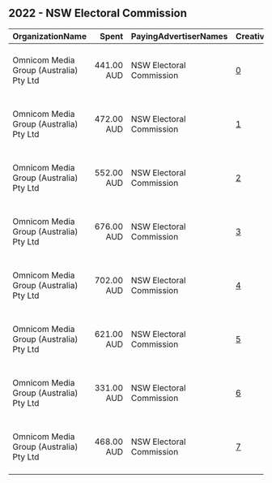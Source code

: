## 2022 - NSW Electoral Commission 
|OrganizationName|Spent|PayingAdvertiserNames|CreativeUrls|Impressions|Genders|AgeBrackets|CountryCodes|BillingAddresses|CandidateBallotInformation|
|:---|---:|:---|:---|---:|:---|:---|:---|:---|:---|
|Omnicom Media Group (Australia) Pty Ltd|441.00 AUD|NSW Electoral Commission|[0](https://www.snap.com/political-ads/asset/b966ee3e39fe2457cd980d8aeddf8581c0f8982acaa40c860fa74e1c83876372?mediaType=mp4)|126,056||18-34|australia|"32 Pyrmont Bridge Road Pyrmont NSW 2009 PO Box 66, Pyrmont NSW 2009,,,Sydney,2009,AU"||
|Omnicom Media Group (Australia) Pty Ltd|472.00 AUD|NSW Electoral Commission|[1](https://www.snap.com/political-ads/asset/f8f99e9270053345f38ea5e446a4827a0254560b6baa19cb5c71d93b1bebb819?mediaType=mp4)|134,294||18-34|australia|"32 Pyrmont Bridge Road Pyrmont NSW 2009 PO Box 66, Pyrmont NSW 2009,,,Sydney,2009,AU"||
|Omnicom Media Group (Australia) Pty Ltd|552.00 AUD|NSW Electoral Commission|[2](https://www.snap.com/political-ads/asset/c302a4a1acec5635a322230119ffbe0309ba1979b31b8ea187254debf7fcf9f8?mediaType=mp4)|95,387||18-34|australia|"32 Pyrmont Bridge Road Pyrmont NSW 2009 PO Box 66, Pyrmont NSW 2009,,,Sydney,2009,AU"||
|Omnicom Media Group (Australia) Pty Ltd|676.00 AUD|NSW Electoral Commission|[3](https://www.snap.com/political-ads/asset/9b8ab7dfa4bcb0f49f96c484e0cdb73899700b2a5c23c9f3150549231ac60a26?mediaType=mp4)|116,288||18-34|australia|"32 Pyrmont Bridge Road Pyrmont NSW 2009 PO Box 66, Pyrmont NSW 2009,,,Sydney,2009,AU"||
|Omnicom Media Group (Australia) Pty Ltd|702.00 AUD|NSW Electoral Commission|[4](https://www.snap.com/political-ads/asset/518fb5048bfafdd812455de21e14c4d741e3e7b88b6c0a736d02b31fe40abff6?mediaType=mp4)|121,723||18-34|australia|"32 Pyrmont Bridge Road Pyrmont NSW 2009 PO Box 66, Pyrmont NSW 2009,,,Sydney,2009,AU"||
|Omnicom Media Group (Australia) Pty Ltd|621.00 AUD|NSW Electoral Commission|[5](https://www.snap.com/political-ads/asset/92d49d4ec4b0e51b1d69506975d233a2621de172188d6785f585b9e54fb881db?mediaType=mp4)|107,024||18-34|australia|"32 Pyrmont Bridge Road Pyrmont NSW 2009 PO Box 66, Pyrmont NSW 2009,,,Sydney,2009,AU"||
|Omnicom Media Group (Australia) Pty Ltd|331.00 AUD|NSW Electoral Commission|[6](https://www.snap.com/political-ads/asset/39f70226120b5524c64487ba2a0b6fcb72cb3715b9e3a106e73e08b7edb3d001?mediaType=mp4)|93,664||18-34|australia|"32 Pyrmont Bridge Road Pyrmont NSW 2009 PO Box 66, Pyrmont NSW 2009,,,Sydney,2009,AU"||
|Omnicom Media Group (Australia) Pty Ltd|468.00 AUD|NSW Electoral Commission|[7](https://www.snap.com/political-ads/asset/f75cc5872b08cda36989a6407da6b742f08689c55753afa5f6c7a0dcccd74a5a?mediaType=mp4)|133,616||18-34|australia|"32 Pyrmont Bridge Road Pyrmont NSW 2009 PO Box 66, Pyrmont NSW 2009,,,Sydney,2009,AU"||

